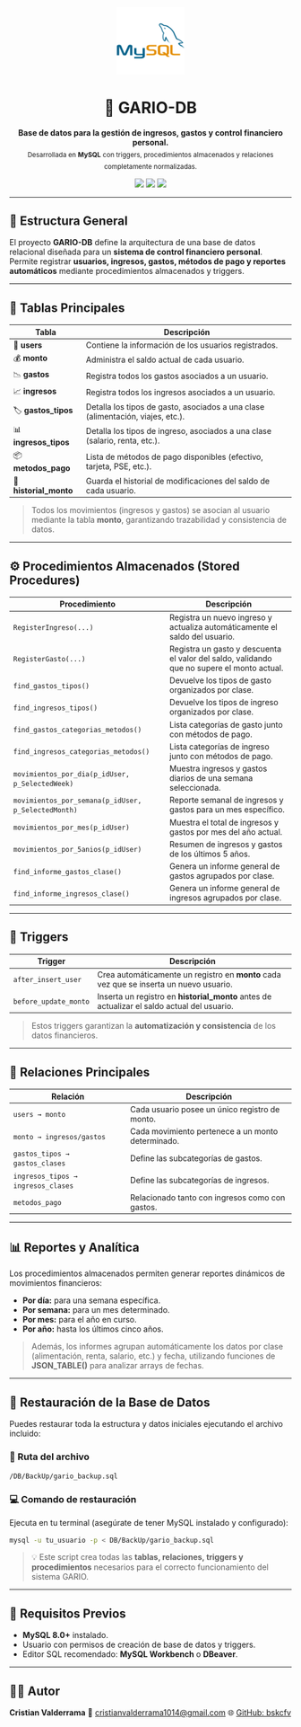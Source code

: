 <p align="center">
  <img src="https://raw.githubusercontent.com/devicons/devicon/master/icons/mysql/mysql-original-wordmark.svg" width="120" alt="MySQL Logo"/>
</p>
<h1 align="center">💸 GARIO-DB</h1>

<p align="center">
  <b>Base de datos para la gestión de ingresos, gastos y control financiero personal.</b><br/>
  <sub>Desarrollada en <b>MySQL</b> con triggers, procedimientos almacenados y relaciones completamente normalizadas.</sub>
</p>

<p align="center">
  <img src="https://img.shields.io/badge/MySQL-00758F?style=for-the-badge&logo=mysql&logoColor=white"/>
  <img src="https://img.shields.io/badge/Estado-Estable-brightgreen?style=for-the-badge&logo=github"/>
  <img src="https://img.shields.io/badge/Versión-1.0-blue?style=for-the-badge"/>
</p>

---

## 🧱 Estructura General

El proyecto **GARIO-DB** define la arquitectura de una base de datos relacional diseñada para un **sistema de control financiero personal**.
Permite registrar **usuarios, ingresos, gastos, métodos de pago y reportes automáticos** mediante procedimientos almacenados y triggers.

---

## 📂 Tablas Principales

| Tabla                  | Descripción                                                                     |
| ---------------------- | ------------------------------------------------------------------------------- |
| 👤 **users**           | Contiene la información de los usuarios registrados.                            |
| 💰 **monto**           | Administra el saldo actual de cada usuario.                                     |
| 📉 **gastos**          | Registra todos los gastos asociados a un usuario.                               |
| 📈 **ingresos**        | Registra todos los ingresos asociados a un usuario.                             |
| 🏷️ **gastos_tipos**   | Detalla los tipos de gasto, asociados a una clase (alimentación, viajes, etc.). |
| 📊 **ingresos_tipos**  | Detalla los tipos de ingreso, asociados a una clase (salario, renta, etc.).     |
| 📦 **metodos_pago**    | Lista de métodos de pago disponibles (efectivo, tarjeta, PSE, etc.).            |
| 📜 **historial_monto** | Guarda el historial de modificaciones del saldo de cada usuario.                |

> Todos los movimientos (ingresos y gastos) se asocian al usuario mediante la tabla **monto**, garantizando trazabilidad y consistencia de datos.

---

## ⚙️ Procedimientos Almacenados (Stored Procedures)

| Procedimiento                                       | Descripción                                                                                |
| --------------------------------------------------- | ------------------------------------------------------------------------------------------ |
| `RegisterIngreso(...)`                              | Registra un nuevo ingreso y actualiza automáticamente el saldo del usuario.                |
| `RegisterGasto(...)`                                | Registra un gasto y descuenta el valor del saldo, validando que no supere el monto actual. |
| `find_gastos_tipos()`                               | Devuelve los tipos de gasto organizados por clase.                                         |
| `find_ingresos_tipos()`                             | Devuelve los tipos de ingreso organizados por clase.                                       |
| `find_gastos_categorias_metodos()`                  | Lista categorías de gasto junto con métodos de pago.                                       |
| `find_ingresos_categorias_metodos()`                | Lista categorías de ingreso junto con métodos de pago.                                     |
| `movimientos_por_dia(p_idUser, p_SelectedWeek)`     | Muestra ingresos y gastos diarios de una semana seleccionada.                              |
| `movimientos_por_semana(p_idUser, p_SelectedMonth)` | Reporte semanal de ingresos y gastos para un mes específico.                               |
| `movimientos_por_mes(p_idUser)`                     | Muestra el total de ingresos y gastos por mes del año actual.                              |
| `movimientos_por_5anios(p_idUser)`                  | Resumen de ingresos y gastos de los últimos 5 años.                                        |
| `find_informe_gastos_clase()`                       | Genera un informe general de gastos agrupados por clase.                                   |
| `find_informe_ingresos_clase()`                     | Genera un informe general de ingresos agrupados por clase.                                 |

---

## 🔄 Triggers

| Trigger               | Descripción                                                                                 |
| --------------------- | ------------------------------------------------------------------------------------------- |
| `after_insert_user`   | Crea automáticamente un registro en **monto** cada vez que se inserta un nuevo usuario.     |
| `before_update_monto` | Inserta un registro en **historial_monto** antes de actualizar el saldo actual del usuario. |

> Estos triggers garantizan la **automatización y consistencia** de los datos financieros.

---

## 🧩 Relaciones Principales

| Relación                           | Descripción                                       |
| ---------------------------------- | ------------------------------------------------- |
| `users → monto`                    | Cada usuario posee un único registro de monto.    |
| `monto → ingresos/gastos`          | Cada movimiento pertenece a un monto determinado. |
| `gastos_tipos → gastos_clases`     | Define las subcategorías de gastos.               |
| `ingresos_tipos → ingresos_clases` | Define las subcategorías de ingresos.             |
| `metodos_pago`                     | Relacionado tanto con ingresos como con gastos.   |

---

## 📊 Reportes y Analítica

Los procedimientos almacenados permiten generar reportes dinámicos de movimientos financieros:

* **Por día:** para una semana específica.
* **Por semana:** para un mes determinado.
* **Por mes:** para el año en curso.
* **Por año:** hasta los últimos cinco años.

> Además, los informes agrupan automáticamente los datos por clase (alimentación, renta, salario, etc.) y fecha, utilizando funciones de **JSON_TABLE()** para analizar arrays de fechas.

---

## 🧰 Restauración de la Base de Datos

Puedes restaurar toda la estructura y datos iniciales ejecutando el archivo incluido:

### 📍 Ruta del archivo

```
/DB/BackUp/gario_backup.sql
```

### 💻 Comando de restauración

Ejecuta en tu terminal (asegúrate de tener MySQL instalado y configurado):

```bash
mysql -u tu_usuario -p < DB/BackUp/gario_backup.sql
```

> 💡 Este script crea todas las **tablas, relaciones, triggers y procedimientos** necesarios para el correcto funcionamiento del sistema GARIO.

---

## 🧰 Requisitos Previos

* **MySQL 8.0+** instalado.
* Usuario con permisos de creación de base de datos y triggers.
* Editor SQL recomendado: **MySQL Workbench** o **DBeaver**.

---

## 👨‍💻 Autor

**Cristian Valderrama**
📧 [cristianvalderrama1014@gmail.com](mailto:cristianvalderrama1014@gmail.com)
🌐 [GitHub: bskcfv](https://github.com/bskcfv)
